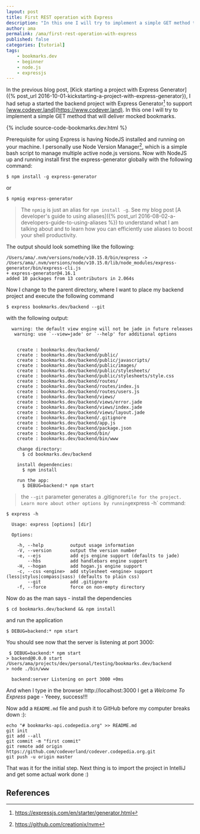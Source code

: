 ```yaml
---
layout: post
title: First REST operation with Express
description: "In this one I will try to implement a simple GET method that will deliver mocked bookmarks."
author: ama
permalink: /ama/first-rest-operation-with-express
published: false
categories: [tutorial]
tags:
    - bookmarks.dev
    - beginner
    - node.js
    - expressjs
---
```


In the previous blog post, [Kick starting a project with Express Generator]({% post_url 2016-10-01-kickstarting-a-project-with-express-generator}),
I had setup a started the backend project with Express Generator[^1] to support [www.codever.land](https://www.codever.land). In this one I will try to implement
a simple GET method that will deliver mocked bookmarks.

[^1]: <https://expressjs.com/en/starter/generator.html>

{% include source-code-bookmarks.dev.html %}

<!--more-->

Prerequisite for using Express is having NodeJS installed and running on your machine. I personally use Node Version Manager[^4],
 which is a simple bash script to manage multiple active node.js versions.
Now with NodeJS up and running install first the express-generator globally with the following command:

[^4]: <https://github.com/creationix/nvm>

```shell
$ npm install -g express-generator
```

or

```shell
$ npmig express-generator
```

> The `npmig` is just an alias for `npm install -g`. See my blog post [A developer's guide to using aliases]({% post_url 2016-08-02-a-developers-guide-to-using-aliases %})
> to understand what I am talking about and to learn how you can efficiently use aliases to boost your shell productivity.

The output should look something like the following:

```shell
/Users/ama/.nvm/versions/node/v10.15.0/bin/express -> /Users/ama/.nvm/versions/node/v10.15.0/lib/node_modules/express-generator/bin/express-cli.js
+ express-generator@4.16.1
added 10 packages from 13 contributors in 2.064s
```

Now I change to the parent directory, where I want to place my backend project and execute the following command

```shell
$ express bookmarks.dev/backend --git
```

with the following output:

```shell
  warning: the default view engine will not be jade in future releases
   warning: use `--view=jade' or `--help' for additional options


    create : bookmarks.dev/backend/
    create : bookmarks.dev/backend/public/
    create : bookmarks.dev/backend/public/javascripts/
    create : bookmarks.dev/backend/public/images/
    create : bookmarks.dev/backend/public/stylesheets/
    create : bookmarks.dev/backend/public/stylesheets/style.css
    create : bookmarks.dev/backend/routes/
    create : bookmarks.dev/backend/routes/index.js
    create : bookmarks.dev/backend/routes/users.js
    create : bookmarks.dev/backend/views/
    create : bookmarks.dev/backend/views/error.jade
    create : bookmarks.dev/backend/views/index.jade
    create : bookmarks.dev/backend/views/layout.jade
    create : bookmarks.dev/backend/.gitignore
    create : bookmarks.dev/backend/app.js
    create : bookmarks.dev/backend/package.json
    create : bookmarks.dev/backend/bin/
    create : bookmarks.dev/backend/bin/www

    change directory:
      $ cd bookmarks.dev/backend

    install dependencies:
      $ npm install

    run the app:
      $ DEBUG=backend:* npm start
```

> the `--git` parameter generates a .gitignore` file for the project. Learn more about other options by running `express -h` command:


```shell
$ express -h

  Usage: express [options] [dir]

  Options:

    -h, --help          output usage information
    -V, --version       output the version number
    -e, --ejs           add ejs engine support (defaults to jade)
        --hbs           add handlebars engine support
    -H, --hogan         add hogan.js engine support
    -c, --css <engine>  add stylesheet <engine> support (less|stylus|compass|sass) (defaults to plain css)
        --git           add .gitignore
    -f, --force         force on non-empty directory
```

Now do as the man says - install the dependencies

```shell
$ cd bookmarks.dev/backend && npm install
```

and run the application

```shell
$ DEBUG=backend:* npm start
```

You should see now that the server is listening at port 3000:

```shell
 $ DEBUG=backend:* npm start
> backend@0.0.0 start /Users/ama/projects/dev/personal/testing/bookmarks.dev/backend
> node ./bin/www

  backend:server Listening on port 3000 +0ms
```

And when I type in the browser http://localhost:3000 I get a _Welcome To Express_ page - Yeeey, success!!!

Now add a `README.md` file and push it to GitHub before my computer breaks down :):

```shell
echo "# bookmarks-api.codepedia.org" >> README.md
git init
git add --all
git commit -m "first commit"
git remote add origin https://github.com/codeverland/codever.codepedia.org.git
git push -u origin master
```

That was it for the initial step. Next thing is to import the project in IntelliJ and get some actual work done :)

## References
